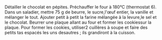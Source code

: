 Détailler le chocolat en pépites.
Préchauffer le four à 180°C (thermostat 6).
Dans un saladier, mettre 75 g de beurre, le sucre,l'œuf entier, la vanille et mélanger le tout.
Ajouter petit à petit la farine mélangée à la levure,le sel et le chocolat.
Beurrer une plaque allant au four et former les cookiessur la plaque. Pour former les cookies, utiliser2 cuillères à
soupe et faire des petits tas espacés les uns desautres ; ils grandiront à la cuisson.
